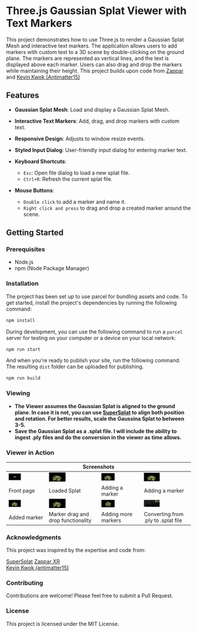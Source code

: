 # Three.js Gaussian Splat Viewer with Text Markers

This project demonstrates how to use Three.js to render a Gaussian Splat Mesh and interactive text markers. The application allows users to add markers with custom text to a 3D scene by double-clicking on the ground plane. The markers are represented as vertical lines, and the text is displayed above each marker. Users can also drag and drop the markers while maintaining their height. This project builds upon code from [Zappar](https://github.com/zappar-xr) and [Kevin Kwok (Antimatter15)](https://github.com/antimatter15)<br/>
## Features

- **Gaussian Splat Mesh**: Load and display a Gaussian Splat Mesh.
- **Interactive Text Markers**: Add, drag, and drop markers with custom text.
- **Responsive Design**: Adjusts to window resize events.
- **Styled Input Dialog**: User-friendly input dialog for entering marker text.

- **Keyboard Shortcuts**: 
  - `Esc`: Open file dialog to load a new splat file.
  - `Ctrl+R`: Refresh the current splat file.
    
- **Mouse Buttons**:
  - `Double click` to add a marker and name it.
  - `Right click and press` to drag and drop a created marker around the scene.  

## Getting Started

### Prerequisites

- Node.js
- npm (Node Package Manager)

### Installation

The project has been set up to use parcel for bundling assets and code. To get started, install the project's dependencies by running the following command:

```bash
npm install
```

During development, you can use the following command to run a `parcel` server for testing on your computer or a device on your local network:

```bash
npm run start
```

And when you're ready to publish your site, run the following command. The resulting `dist` folder can be uploaded for publishing.

```bash
npm run build
```
### Viewing

- **The Viewer assumes the Gaussian Splat is aligned to the ground plane. In case it is not, you can use [SuperSplat](https://playcanvas.com/supersplat/editor/) to align both position and rotation. For better results, scale the Gaussina Splat to between 3-5.**
- **Save the Gaussian Splat as a .splat file. I will include the ability to ingest .ply files and do the conversion in the viewer as time allows.**

### Viewer in Action

<table><thead>
  <tr>
    <th colspan="4">Screenshots</th>
  </tr></thead>
<tbody>
  <tr>
    <td><img src="https://github.com/cubantonystark/threejs_gsplat_viewer/blob/main/screenshots/load_splat_front_page.png" height="35%" width="35%"></td>
    <td><img src="https://github.com/cubantonystark/threejs_gsplat_viewer/blob/main/screenshots/loaded_splat.png" height="35%" width="35%"></td>
    <td><img src="https://github.com/cubantonystark/threejs_gsplat_viewer/blob/main/screenshots/adding_marker.png" height="35%" width="35%"></td>
    <td><img src="https://github.com/cubantonystark/threejs_gsplat_viewer/blob/main/screenshots/adding_marker_1.png" height="35%" width="35%"></td>
  </tr>
  <tr>
    <td>Front page</td>
    <td>Loaded Splat</td>
    <td>Adding a marker</td>
    <td>Adding a marker</td>
  </tr>
  <tr>
    <td><img src="https://github.com/cubantonystark/threejs_gsplat_viewer/blob/main/screenshots/added_marker.png" alt="Added marker" height="35%" width="35%"></td>
    <td><img src="https://github.com/cubantonystark/threejs_gsplat_viewer/blob/main/screenshots/dragged_and_dropped_marker.png" alt="Marker drag and drop functionality" height="35%" width="35%"></td>
    <td><img src="https://github.com/cubantonystark/threejs_gsplat_viewer/blob/main/screenshots/additl_marker.png" alt="Adding more markers" height="35%" width="35%"></td>
    <td><img src="https://github.com/cubantonystark/threejs_gsplat_viewer/blob/main/screenshots/converting_from_.ply_to_.splat.png" alt="Converting from .ply to .splat file" height="35%" width="35%"></td>
  </tr>
  <tr>
    <td>Added marker</td>
    <td>Marker drag and drop functionality</td>
    <td>Adding more markers</td>
    <td>Converting from .ply to .splat file</td>
  </tr>
</tbody>
</table>

### Acknowledgments
This project was inspired by the expertise and code from:

[SuperSplat](https://playcanvas.com/supersplat/editor/)
[Zappar XR](https://github.com/zappar-xr)<br/>
[Kevin Kwok (antimatter15)](https://github.com/antimatter15)

### Contributing
Contributions are welcome! Please feel free to submit a Pull Request.

### License
This project is licensed under the MIT License.
